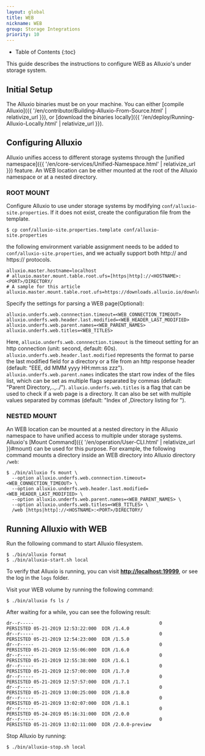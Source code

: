 ```yaml
---
layout: global
title: WEB
nickname: WEB
group: Storage Integrations
priority: 10
---
```


* Table of Contents
{:toc}

This guide describes the instructions to configure WEB as Alluxio's under
storage system.

## Initial Setup

The Alluxio binaries must be on your machine. You can either
[compile Alluxio]({{ '/en/contributor/Building-Alluxio-From-Source.html' | relativize_url }}), or
[download the binaries locally]({{ '/en/deploy/Running-Alluxio-Locally.html' | relativize_url }}).

## Configuring Alluxio
Alluxio unifies access to different storage systems through the [unified namespace]({{ '/en/core-services/Unified-Namespace.html' | relativize_url }}) feature. An WEB location can be either mounted at the root of the Alluxio namespace or at a nested directory.

### ROOT MOUNT
Configure Alluxio to use under storage systems by modifying
`conf/alluxio-site.properties`. If it does not exist, create the configuration file from the
template.

```console
$ cp conf/alluxio-site.properties.template conf/alluxio-site.properties
```

the following environment variable assignment needs to be added to
`conf/alluxio-site.properties`, and we actually support both http:// and https:// protocols.

```
alluxio.master.hostname=localhost
# alluxio.master.mount.table.root.ufs=[https|http]://<HOSTNAME>:<PORT>/DIRECTORY/
# A sample for this article
alluxio.master.mount.table.root.ufs=https://downloads.alluxio.io/downloads/files/
```

Specify the settings for parsing a WEB page(Optional):
```
alluxio.underfs.web.connnection.timeout=<WEB_CONNECTION_TIMEOUT>
alluxio.underfs.web.header.last.modified=<WEB_HEADER_LAST_MODIFIED>
alluxio.underfs.web.parent.names=<WEB_PARENT_NAMES>
alluxio.underfs.web.titles=<WEB_TITLES>
```
Here, `alluxio.underfs.web.connnection.timeout` is the timeout setting for an http connection
(unit: second, default: 60s). 
`alluxio.underfs.web.header.last.modified` represents the format to parse the last modified field for a directory 
or a file from an http response header (default: "EEE, dd MMM yyyy HH:mm:ss zzz"). 
`alluxio.underfs.web.parent.names` indicates the start row index of the files list, 
which can be set as multiple flags separated by commas (default: "Parent Directory,..,../"). 
`alluxio.underfs.web.titles` is a flag that can be used to check if a web page is a directory. 
It can also be set with multiple values separated by commas (default: "Index of ,Directory listing for ").

### NESTED MOUNT

An WEB location can be mounted at a nested directory in the Alluxio namespace to have unified access to multiple under storage systems. Alluxio's [Mount Command]({{ '/en/operation/User-CLI.html' | relativize_url }}#mount) can be used for this purpose.
For example, the following command mounts a directory inside an WEB directory into Alluxio directory
`/web`:

```console 
$ ./bin/alluxio fs mount \
  --option alluxio.underfs.web.connnection.timeout=<WEB_CONNECTION_TIMEOUT> \
  --option alluxio.underfs.web.header.last.modified=<WEB_HEADER_LAST_MODIFIED> \
  --option alluxio.underfs.web.parent.names=<WEB_PARENT_NAMES> \
  --option alluxio.underfs.web.titles=<WEB_TITLES> \
  /web [https|http]://<HOSTNAME>:<PORT>/DIRECTORY/ 
```

## Running Alluxio with WEB

Run the following command to start Alluxio filesystem.

```console
$ ./bin/alluxio format
$ ./bin/alluxio-start.sh local
```

To verify that Alluxio is running, you can visit
**[http://localhost:19999](http://localhost:19999)**, or see the log in the `logs` folder.

Visit your WEB volume by running the following command:

```console
$ ./bin/alluxio fs ls /
```

After waiting for a while, you can see the following result:

```
dr--r-----                                              0       PERSISTED 05-21-2019 12:53:22:000  DIR /1.4.0
dr--r-----                                              0       PERSISTED 05-21-2019 12:54:23:000  DIR /1.5.0
dr--r-----                                              0       PERSISTED 05-21-2019 12:55:06:000  DIR /1.6.0
dr--r-----                                              0       PERSISTED 05-21-2019 12:55:38:000  DIR /1.6.1
dr--r-----                                              0       PERSISTED 05-21-2019 12:57:00:000  DIR /1.7.0
dr--r-----                                              0       PERSISTED 05-21-2019 12:57:57:000  DIR /1.7.1
dr--r-----                                              0       PERSISTED 05-21-2019 13:00:25:000  DIR /1.8.0
dr--r-----                                              0       PERSISTED 05-21-2019 13:02:07:000  DIR /1.8.1
dr--r-----                                              0       PERSISTED 05-24-2019 05:16:31:000  DIR /2.0.0
dr--r-----                                              0       PERSISTED 05-21-2019 13:02:11:000  DIR /2.0.0-preview
```

Stop Alluxio by running:

```console
$ ./bin/alluxio-stop.sh local
```
